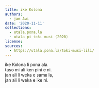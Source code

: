 ```yaml
---
title: ike Kolona
authors:
  - jan Awi
date: '2020-11-11'
collections:
  - utala.pona.la
  - utala pi toki musi (2020)
license:
sources:
  - https://utala.pona.la/toki-musi-lili/
---
```


ike Kolona li pona ala.  
taso mi ali ken pini e ni.  
jan ali li weka e sama la,  
jan ali li weka e ike ni.
